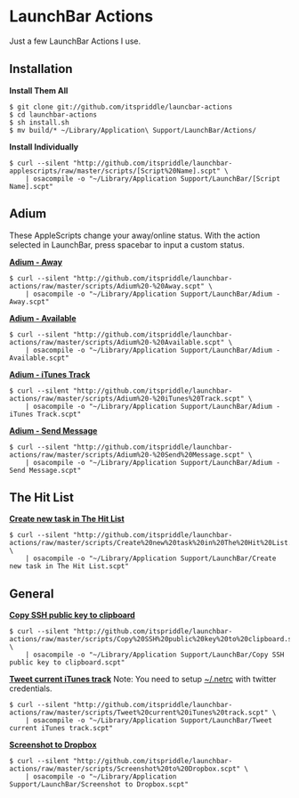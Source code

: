 LaunchBar Actions
=================
Just a few LaunchBar Actions I use.

Installation
------------
**Install Them All**

    $ git clone git://github.com/itspriddle/launcbar-actions
    $ cd launchbar-actions
    $ sh install.sh
    $ mv build/* ~/Library/Application\ Support/LaunchBar/Actions/

**Install Individually**

    $ curl --silent "http://github.com/itspriddle/launchbar-applescripts/raw/master/scripts/[Script%20Name].scpt" \
        | osacompile -o "~/Library/Application Support/LaunchBar/[Script Name].scpt"

Adium
-----
These AppleScripts change your away/online status. With the action selected in LaunchBar,
press spacebar to input a custom status.

**[Adium - Away](http://github.com/itspriddle/launchbar-actions/raw/master/scripts/Adium%20-%20Away.scpt)**

    $ curl --silent "http://github.com/itspriddle/launchbar-actions/raw/master/scripts/Adium%20-%20Away.scpt" \
        | osacompile -o "~/Library/Application Support/LaunchBar/Adium - Away.scpt"

**[Adium - Available](http://github.com/itspriddle/launchbar-actions/raw/master/scripts/Adium%20-%20Available.scpt)**

    $ curl --silent "http://github.com/itspriddle/launchbar-actions/raw/master/scripts/Adium%20-%20Available.scpt" \
        | osacompile -o "~/Library/Application Support/LaunchBar/Adium - Available.scpt"

**[Adium - iTunes Track](http://github.com/itspriddle/launchbar-actions/raw/master/scripts/Adium%20-%20iTunes%20Track.scpt)**

    $ curl --silent "http://github.com/itspriddle/launchbar-actions/raw/master/scripts/Adium%20-%20iTunes%20Track.scpt" \
        | osacompile -o "~/Library/Application Support/LaunchBar/Adium - iTunes Track.scpt"

**[Adium - Send Message](http://github.com/itspriddle/launchbar-actions/raw/master/scripts/Adium%20-%20Send%20Message.scpt)**

    $ curl --silent "http://github.com/itspriddle/launchbar-actions/raw/master/scripts/Adium%20-%20Send%20Message.scpt" \
        | osacompile -o "~/Library/Application Support/LaunchBar/Adium - Send Message.scpt"

The Hit List
------------
**[Create new task in The Hit List](http://github.com/itspriddle/launchbar-actions/raw/master/scripts/Create%20new%20task%20in%20The%20Hit%20List.scpt)**

    $ curl --silent "http://github.com/itspriddle/launchbar-actions/raw/master/scripts/Create%20new%20task%20in%20The%20Hit%20List.scpt" \
        | osacompile -o "~/Library/Application Support/LaunchBar/Create new task in The Hit List.scpt"

General
-------

**[Copy SSH public key to clipboard](http://github.com/itspriddle/launchbar-actions/raw/master/scripts/Copy%20SSH%20public%20key%20to%20clipboard.scpt)**

    $ curl --silent "http://github.com/itspriddle/launchbar-actions/raw/master/scripts/Copy%20SSH%20public%20key%20to%20clipboard.scpt" \
        | osacompile -o "~/Library/Application Support/LaunchBar/Copy SSH public key to clipboard.scpt"

**[Tweet current iTunes track](http://github.com/itspriddle/launchbar-actions/raw/master/scripts/Tweet%20current%20iTunes%20track.scpt)**
Note: You need to setup [~/.netrc](http://gist.github.com/raw/387548/ed8694aaf1034d8b2251a69273bdf7fe6a231329/netrc) with twitter credentials.

    $ curl --silent "http://github.com/itspriddle/launchbar-actions/raw/master/scripts/Tweet%20current%20iTunes%20track.scpt" \
        | osacompile -o "~/Library/Application Support/LaunchBar/Tweet current iTunes track.scpt"

**[Screenshot to Dropbox](http://github.com/itspriddle/launchbar-actions/raw/master/scripts/Screenshot%20to%20Dropbox.scpt)**

    $ curl --silent "http://github.com/itspriddle/launchbar-actions/raw/master/scripts/Screenshot%20to%20Dropbox.scpt" \
        | osacompile -o "~/Library/Application Support/LaunchBar/Screenshot to Dropbox.scpt"

